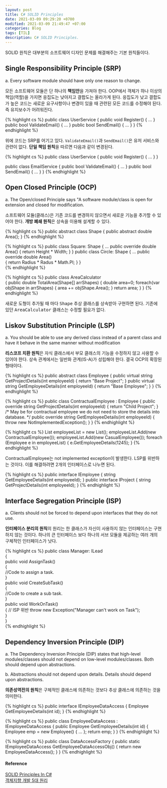 ```yaml
---
layout: post
title: C# SOLID Principles 
date: 2021-03-09 09:29:20 +0700
modified: 2021-03-09 21:49:47 +07:00
categories: Blog
tags: [TIL]
description: C# SOLID Principles.
---
```


SOLID 원칙은 대부분의 소프트웨어 디자인 문제를 해결해주는 기본 원칙들이다. 

## Single Responsibility Principle (SRP)

a. Every software module should have only one reason to change.

모든 소프트웨어 모듈은 단 하나의 **책임안**을 가져야 한다. OOP에서 객체가 하나 이상의 책임(역할)을 가지면 응집도는 낮아지고 결합도는 올라가게 된다. 응집도가 낮고 결합도가 높은 코드는 새로운 요구사항이나 변경이 있을 때 관련된 모든 코드를 수정해야 된다. 즉 유지보수가 어려워진다.

{% highlight cs %}
public class UserService
{
    public void Register() { ... }
    public bool ValidateEmail() { ... }
    public bool SendEmail() { ... }
}
{% endhighlight %}

위에 코드는 SRP를 어기고 있다. `ValidateEmail()`과 `SendEmail()`은 유저 서비스와 관련이 없다. **단일 책임 원칙**을 따르면 다음과 같이 변경된다.

{% highlight cs %}
public class UserService
{
    public void Register() { ... }
}

public class EmailService
{
    public bool ValidateEmail() { ... }
    public bool SendEmail() { ... }
}
{% endhighlight %}

## Open Closed Principle (OCP)

a. The Open/closed Principle says "A software module/class is open for extension and closed for modification.

소프트웨어 모듈(클래스)은 기존 코드를 변경하지 않으면서 새로운 기능을 추가할 수 있어야 한다. **개방 폐쇄 원칙**은 상속을 이용해 설계할 수 있다.

{% highlight cs %}
public abstract class Shape
{
    public abstract double Area();
}
{% endhighlight %}

{% highlight cs %}
public class Square: Shape
{
    ...
    public override double Area()
    {
        return Height * Width;
    }
}
public class Circle: Shape
{
    ...
    public override double Area()  
    {
        return Radius * Radus * Math.PI;
    }
}  
{% endhighlight %}

{% highlight cs %}
public class AreaCalculator  
{
    public double TotalArea(Shape[] arrShapes)
    {
        double area=0;
        foreach(var objShape in arrShapes)
        {
            area += objShape.Area();
        }
        return area;
    }
}
{% endhighlight %}

새로운 도형이 추가될 때 마다 <kbd>Shape</kbd> 추상 클래스를 상속받아 구현하면 된다. 기존에 있던 <kbd>AreaCalculator</kbd> 클래스는 수정할 필요가 없다.


## Liskov Substitution Principle (LSP)

a. You should be able to use any derived class instead of a parent class and have it behave in the same manner without modification

**리스코프 치환 원칙**은 자식 클래스에서 부모 클래스의 기능을 수정하지 않고 사용할 수 있어야 한다. 상속 관계에서는 일반화 관계(IS-A)가 성립해야 한다. 결국 OCP의 확장된 형태이다. 

{% highlight cs %}
public abstract class Employee
{
    public virtual string GetProjectDetails(int employeeId)
    {
        return "Base Project";
    }
    public virtual string GetEmployeeDetails(int employeeId)
    {
        return "Base Employee";
    }
}
{% endhighlight %}

{% highlight cs %}
public class ContractualEmployee : Employee
{
    public override string GetProjectDetails(int employeeId)
    {
        return "Child Project";
    }
    /* May be for contractual employee
    we do not need to store the details into database. */
    public override string GetEmployeeDetails(int employeeId)
    {
        throw new NotImplementedException();
    }
}
{% endhighlight %}

{% highlight cs %}
List<Employee> employeeList = new List<Employee>();
employeeList.Add(new ContractualEmployee());
employeeList.Add(new CasualEmployee());
foreach (Employee e in employeeList)
{
    e.GetEmployeeDetails(1245);
}
{% endhighlight %}

ContractualEmployee는 not implemented exception이 발생한다. LSP를 위반하는 것이다. 이를 해결하려면 2개의 인터페이스로 나누면 된다. 

{% highlight cs %}
public interface IEmployee
{
    string GetEmployeeDetails(int employeeId);
}
public interface IProject
{
    string GetProjectDetails(int employeeId);
}
{% endhighlight %}


## Interface Segregation Principle (ISP)

a. Clients should not be forced to depend upon interfaces that they do not use.

**인터페이스 분리의 원칙**의 원리는 한 클래스가 자신이 사용하지 않는 인터페이스는 구현하지 않는 것이다. 하나의 큰 인터페이스 보다 하나의 서브 모듈을 제공하는 여러 개의 구체적인 인터페이스가 낫다.

{% highlight cs %}
public class Manager: ILead  
{  
    public void AssignTask()  
    {  
        //Code to assign a task.  
    }  
    public void CreateSubTask()  
    {  
        //Code to create a sub task.  
    }  
    public void WorkOnTask()  
    {
        // ISP 위반
        throw new Exception("Manager can't work on Task");  
    }  
}  
{% endhighlight %}

## Dependency Inversion Principle (DIP)

a. The Dependency Inversion Principle (DIP) states that high-level modules/classes should not depend on low-level modules/classes. Both should depend upon abstractions.

b. Abstractions should not depend upon details. Details should depend upon abstractions.

**의존성역전의 원칙**은 구체적인 클래스에 의존하는 것보다 추상 클래스에 의존하는 것을 의미한다.

{% highlight cs %}
public interface IEmployeeDataAccess
{
    Employee GetEmployeeDetails(int id);
}
{% endhighlight %}

{% highlight cs %}
public class EmployeeDataAccess : IEmployeeDataAccess
{
    public Employee GetEmployeeDetails(int id)
    {
        Employee emp = new Employee()
        {
            ...
        };
        return emp;
    }
}
{% endhighlight %}

{% highlight cs %}
public class DataAccessFactory
{
    public static IEmployeeDataAccess GetEmployeeDataAccessObj()
    {
        return new EmployeeDataAccess();
    }
}
{% endhighlight %}

#### Reference

[SOLID Principles In C#](https://www.c-sharpcorner.com/UploadFile/damubetha/solid-principles-in-C-Sharp/)\
[객체지향 개발 5대 원리](https://www.nextree.co.kr/p6960/)